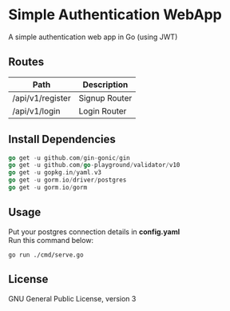 # Simple Authentication WebApp
A simple authentication web app in Go (using JWT)

## Routes
| Path        | Description |
| ----------- | ----------- |
| /api/v1/register      | Signup Router       |
| /api/v1/login   | Login Router        |

## Install Dependencies
```go get -u github.com/dgrijalva/jwt-go
go get -u github.com/gin-gonic/gin
go get -u github.com/go-playground/validator/v10
go get -u gopkg.in/yaml.v3
go get -u gorm.io/driver/postgres
go get -u gorm.io/gorm
```

## Usage
Put your postgres connection details in **config.yaml**<br>
Run this command below:
```
go run ./cmd/serve.go
```

## License
GNU General Public License, version 3
